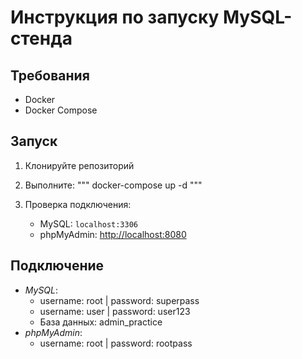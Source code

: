 # Инструкция по запуску MySQL-стенда

## Требования
- Docker
- Docker Compose

## Запуск
1. Клонируйте репозиторий

2. Выполните: 
   """
   docker-compose up -d
   """

3. Проверка подключения:
   - MySQL: `localhost:3306`
   - phpMyAdmin: [http://localhost:8080](http://localhost:8080)

## Подключение
- *MySQL*:
   - username: root | password: superpass
   - username: user | password: user123
   - База данных: admin_practice
- *phpMyAdmin*:
   - username: root | password: rootpass
